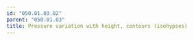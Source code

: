 ```yaml
---
id: "050.01.03.02"
parent: "050.01.03"
title: Pressure variation with height, contours (isohypses)
---
```

